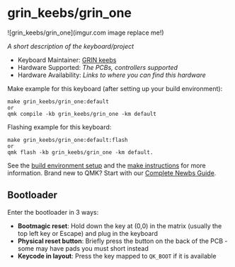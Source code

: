 # grin_keebs/grin_one

![grin_keebs/grin_one](imgur.com image replace me!)

*A short description of the keyboard/project*

* Keyboard Maintainer: [GRIN keebs](https://github.com/policium)
* Hardware Supported: *The PCBs, controllers supported*
* Hardware Availability: *Links to where you can find this hardware*

Make example for this keyboard (after setting up your build environment):

    make grin_keebs/grin_one:default
    or
    qmk compile -kb grin_keebs/grin_one -km default

Flashing example for this keyboard:

    make grin_keebs/grin_one:default:flash
    or
    qmk flash -kb grin_keebs/grin_one -km default.

See the [build environment setup](https://docs.qmk.fm/#/getting_started_build_tools) and the [make instructions](https://docs.qmk.fm/#/getting_started_make_guide) for more information. Brand new to QMK? Start with our [Complete Newbs Guide](https://docs.qmk.fm/#/newbs).

## Bootloader

Enter the bootloader in 3 ways:

* **Bootmagic reset**: Hold down the key at (0,0) in the matrix (usually the top left key or Escape) and plug in the keyboard
* **Physical reset button**: Briefly press the button on the back of the PCB - some may have pads you must short instead
* **Keycode in layout**: Press the key mapped to `QK_BOOT` if it is available
